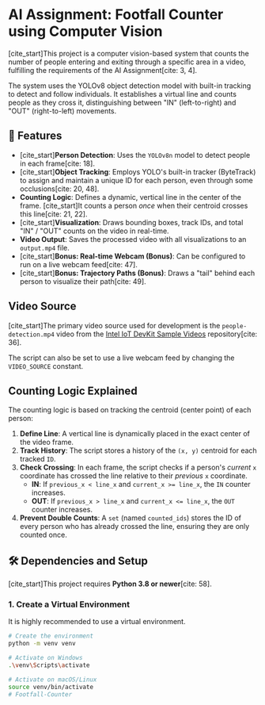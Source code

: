 # AI Assignment: Footfall Counter using Computer Vision

[cite_start]This project is a computer vision-based system that counts the number of people entering and exiting through a specific area in a video, fulfilling the requirements of the AI Assignment[cite: 3, 4].

The system uses the YOLOv8 object detection model with built-in tracking to detect and follow individuals. It establishes a virtual line and counts people as they cross it, distinguishing between "IN" (left-to-right) and "OUT" (right-to-left) movements.

## 🚀 Features

* [cite_start]**Person Detection**: Uses the `YOLOv8n` model to detect people in each frame[cite: 18].
* [cite_start]**Object Tracking**: Employs YOLO's built-in tracker (ByteTrack) to assign and maintain a unique ID for each person, even through some occlusions[cite: 20, 48].
* **Counting Logic**: Defines a dynamic, vertical line in the center of the frame. [cite_start]It counts a person *once* when their centroid crosses this line[cite: 21, 22].
* [cite_start]**Visualization**: Draws bounding boxes, track IDs, and total "IN" / "OUT" counts on the video in real-time.
* **Video Output**: Saves the processed video with all visualizations to an `output.mp4` file.
* [cite_start]**Bonus: Real-time Webcam (Bonus)**: Can be configured to run on a live webcam feed[cite: 47].
* [cite_start]**Bonus: Trajectory Paths (Bonus)**: Draws a "tail" behind each person to visualize their path[cite: 49].

##  Video Source

[cite_start]The primary video source used for development is the `people-detection.mp4` video from the [Intel IoT DevKit Sample Videos](https://github.com/intel-iot-devkit/sample-videos) repository[cite: 36].

The script can also be set to use a live webcam feed by changing the `VIDEO_SOURCE` constant.

##  Counting Logic Explained

The counting logic is based on tracking the centroid (center point) of each person:

1.  **Define Line**: A vertical line is dynamically placed in the exact center of the video frame.
2.  **Track History**: The script stores a history of the `(x, y)` centroid for each tracked `ID`.
3.  **Check Crossing**: In each frame, the script checks if a person's *current* `x` coordinate has crossed the line relative to their *previous* `x` coordinate.
    * **IN**: If `previous_x < line_x` and `current_x >= line_x`, the `IN` counter increases.
    * **OUT**: If `previous_x > line_x` and `current_x <= line_x`, the `OUT` counter increases.
4.  **Prevent Double Counts**: A `set` (named `counted_ids`) stores the ID of every person who has already crossed the line, ensuring they are only counted once.

## 🛠️ Dependencies and Setup

[cite_start]This project requires **Python 3.8 or newer**[cite: 58].

### 1. Create a Virtual Environment

It is highly recommended to use a virtual environment.

```bash
# Create the environment
python -m venv venv

# Activate on Windows
.\venv\Scripts\activate

# Activate on macOS/Linux
source venv/bin/activate
# Footfall-Counter
